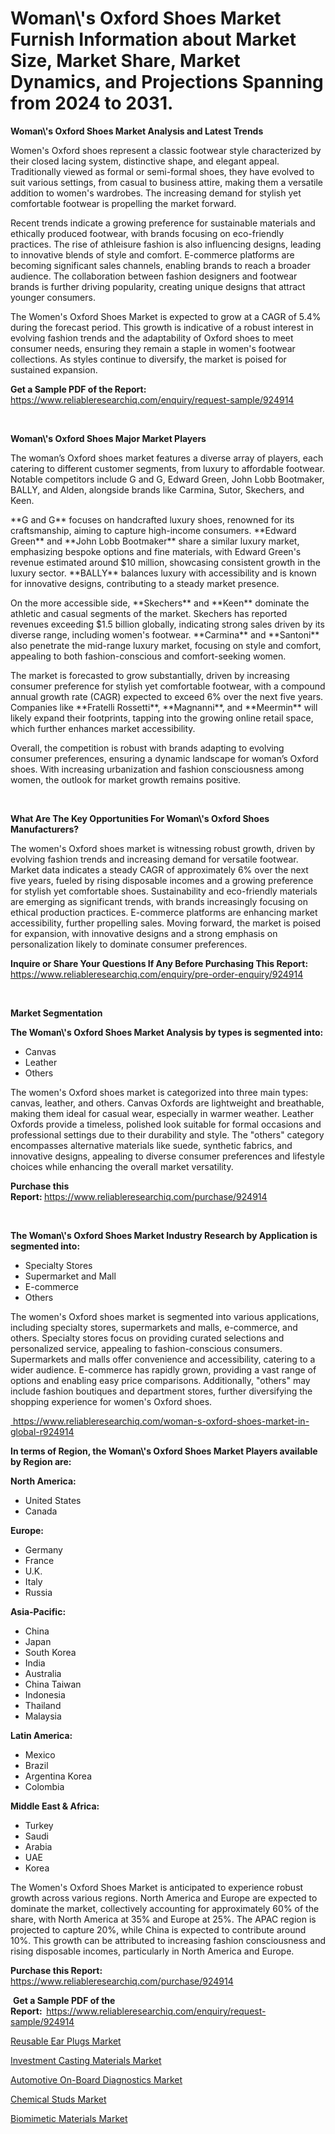 <p><h1>Woman\'s Oxford Shoes Market Furnish Information about Market Size, Market Share, Market Dynamics, and Projections Spanning from 2024 to 2031.</h1></p><p><strong>Woman\'s Oxford Shoes Market Analysis and Latest Trends</strong></p>
<p><p>Women's Oxford shoes represent a classic footwear style characterized by their closed lacing system, distinctive shape, and elegant appeal. Traditionally viewed as formal or semi-formal shoes, they have evolved to suit various settings, from casual to business attire, making them a versatile addition to women's wardrobes. The increasing demand for stylish yet comfortable footwear is propelling the market forward.</p><p>Recent trends indicate a growing preference for sustainable materials and ethically produced footwear, with brands focusing on eco-friendly practices. The rise of athleisure fashion is also influencing designs, leading to innovative blends of style and comfort. E-commerce platforms are becoming significant sales channels, enabling brands to reach a broader audience. The collaboration between fashion designers and footwear brands is further driving popularity, creating unique designs that attract younger consumers.</p><p>The Women's Oxford Shoes Market is expected to grow at a CAGR of 5.4% during the forecast period. This growth is indicative of a robust interest in evolving fashion trends and the adaptability of Oxford shoes to meet consumer needs, ensuring they remain a staple in women's footwear collections. As styles continue to diversify, the market is poised for sustained expansion.</p></p>
<p><strong>Get a Sample PDF of the Report:&nbsp;</strong> <a href="https://www.reliableresearchiq.com/enquiry/request-sample/924914?utm_campaign=103&utm_medium=2&utm_source=Github&utm_content=ia&utm_term=12122024&utm_id=womans-oxford-shoes">https://www.reliableresearchiq.com/enquiry/request-sample/924914</a></p>
<p>&nbsp;</p>
<p><strong>Woman\'s Oxford Shoes Major Market Players</strong></p>
<p><p>The woman’s Oxford shoes market features a diverse array of players, each catering to different customer segments, from luxury to affordable footwear. Notable competitors include G and G, Edward Green, John Lobb Bootmaker, BALLY, and Alden, alongside brands like Carmina, Sutor, Skechers, and Keen.</p><p>**G and G** focuses on handcrafted luxury shoes, renowned for its craftsmanship, aiming to capture high-income consumers. **Edward Green** and **John Lobb Bootmaker** share a similar luxury market, emphasizing bespoke options and fine materials, with Edward Green's revenue estimated around $10 million, showcasing consistent growth in the luxury sector. **BALLY** balances luxury with accessibility and is known for innovative designs, contributing to a steady market presence.</p><p>On the more accessible side, **Skechers** and **Keen** dominate the athletic and casual segments of the market. Skechers has reported revenues exceeding $1.5 billion globally, indicating strong sales driven by its diverse range, including women's footwear. **Carmina** and **Santoni** also penetrate the mid-range luxury market, focusing on style and comfort, appealing to both fashion-conscious and comfort-seeking women.</p><p>The market is forecasted to grow substantially, driven by increasing consumer preference for stylish yet comfortable footwear, with a compound annual growth rate (CAGR) expected to exceed 6% over the next five years. Companies like **Fratelli Rossetti**, **Magnanni**, and **Meermin** will likely expand their footprints, tapping into the growing online retail space, which further enhances market accessibility.</p><p>Overall, the competition is robust with brands adapting to evolving consumer preferences, ensuring a dynamic landscape for woman’s Oxford shoes. With increasing urbanization and fashion consciousness among women, the outlook for market growth remains positive.</p></p>
<p>&nbsp;</p>
<p><strong>What Are The Key Opportunities For Woman\'s Oxford Shoes Manufacturers?</strong></p>
<p><p>The women's Oxford shoes market is witnessing robust growth, driven by evolving fashion trends and increasing demand for versatile footwear. Market data indicates a steady CAGR of approximately 6% over the next five years, fueled by rising disposable incomes and a growing preference for stylish yet comfortable shoes. Sustainability and eco-friendly materials are emerging as significant trends, with brands increasingly focusing on ethical production practices. E-commerce platforms are enhancing market accessibility, further propelling sales. Moving forward, the market is poised for expansion, with innovative designs and a strong emphasis on personalization likely to dominate consumer preferences.</p></p>
<p><strong>Inquire or Share Your Questions If Any Before Purchasing This Report:</strong> <a href="https://www.reliableresearchiq.com/enquiry/pre-order-enquiry/924914?utm_campaign=103&utm_medium=2&utm_source=Github&utm_content=ia&utm_term=12122024&utm_id=womans-oxford-shoes">https://www.reliableresearchiq.com/enquiry/pre-order-enquiry/924914</a></p>
<p>&nbsp;</p>
<p><strong>Market Segmentation</strong></p>
<p><strong>The Woman\'s Oxford Shoes Market Analysis by types is segmented into:</strong></p>
<p><ul><li>Canvas</li><li>Leather</li><li>Others</li></ul></p>
<p><p>The women's Oxford shoes market is categorized into three main types: canvas, leather, and others. Canvas Oxfords are lightweight and breathable, making them ideal for casual wear, especially in warmer weather. Leather Oxfords provide a timeless, polished look suitable for formal occasions and professional settings due to their durability and style. The "others" category encompasses alternative materials like suede, synthetic fabrics, and innovative designs, appealing to diverse consumer preferences and lifestyle choices while enhancing the overall market versatility.</p></p>
<p><strong>Purchase this Report:&nbsp;</strong><a href="https://www.reliableresearchiq.com/purchase/924914?utm_campaign=103&utm_medium=2&utm_source=Github&utm_content=ia&utm_term=12122024&utm_id=womans-oxford-shoes">https://www.reliableresearchiq.com/purchase/924914</a></p>
<p>&nbsp;</p>
<p><strong>The Woman\'s Oxford Shoes Market Industry Research by Application is segmented into:</strong></p>
<p><ul><li>Specialty Stores</li><li>Supermarket and Mall</li><li>E-commerce</li><li>Others</li></ul></p>
<p><p>The women's Oxford shoes market is segmented into various applications, including specialty stores, supermarkets and malls, e-commerce, and others. Specialty stores focus on providing curated selections and personalized service, appealing to fashion-conscious consumers. Supermarkets and malls offer convenience and accessibility, catering to a wider audience. E-commerce has rapidly grown, providing a vast range of options and enabling easy price comparisons. Additionally, "others" may include fashion boutiques and department stores, further diversifying the shopping experience for women's Oxford shoes.</p></p>
<p><a href="https://www.reliableresearchiq.com/woman-s-oxford-shoes-market-in-global-r924914?utm_campaign=103&utm_medium=2&utm_source=Github&utm_content=ia&utm_term=12122024&utm_id=womans-oxford-shoes">&nbsp;https://www.reliableresearchiq.com/woman-s-oxford-shoes-market-in-global-r924914</a></p>
<p><strong>In terms of Region, the Woman\'s Oxford Shoes Market Players available by Region are:</strong></p>
<p>
    <p> <strong> North America: </strong>
        <ul>
            <li>United States</li>
            <li>Canada</li>
        </ul>
        </p> 
    <p> <strong> Europe: </strong>
        <ul>
            <li>Germany</li>
            <li>France</li>
            <li>U.K.</li>
            <li>Italy</li>
            <li>Russia</li>
        </ul>
        </p> 
    <p> <strong> Asia-Pacific: </strong>
        <ul>
            <li>China</li>
            <li>Japan</li>
            <li>South Korea</li>
            <li>India</li>
            <li>Australia</li>
            <li>China Taiwan</li>
            <li>Indonesia</li>
            <li>Thailand</li>
            <li>Malaysia</li>
        </ul>
        </p> 
    <p> <strong> Latin America: </strong>
        <ul>
            <li>Mexico</li>
            <li>Brazil</li>
            <li>Argentina Korea</li>
            <li>Colombia</li>
        </ul>
        </p> 
    <p> <strong> Middle East & Africa: </strong>
        <ul>
            <li>Turkey</li>
            <li>Saudi</li>
            <li>Arabia</li>
            <li>UAE</li>
            <li>Korea</li>
        </ul>
    </p>
    </p>
<p><p>The Women's Oxford Shoes Market is anticipated to experience robust growth across various regions. North America and Europe are expected to dominate the market, collectively accounting for approximately 60% of the share, with North America at 35% and Europe at 25%. The APAC region is projected to capture 20%, while China is expected to contribute around 10%. This growth can be attributed to increasing fashion consciousness and rising disposable incomes, particularly in North America and Europe.</p></p>
<p><strong>Purchase this Report: </strong><a href="https://www.reliableresearchiq.com/purchase/924914?utm_campaign=103&utm_medium=2&utm_source=Github&utm_content=ia&utm_term=12122024&utm_id=womans-oxford-shoes">https://www.reliableresearchiq.com/purchase/924914</a></p>
<p>&nbsp;<strong>Get a Sample PDF of the Report:&nbsp;&nbsp;</strong><a href="https://www.reliableresearchiq.com/enquiry/request-sample/924914?utm_campaign=103&utm_medium=2&utm_source=Github&utm_content=ia&utm_term=12122024&utm_id=womans-oxford-shoes">https://www.reliableresearchiq.com/enquiry/request-sample/924914</a></p>
<p><strong></strong></p>
<p><p><a href="https://www.linkedin.com/pulse/c-hannibex-sqmmf?utm_campaign=103&utm_medium=2&utm_source=Github&utm_content=ia&utm_term=12122024&utm_id=womans-oxford-shoes">Reusable Ear Plugs Market</a></p><p><a href="https://www.linkedin.com/pulse/growth-insights-investment-casting-materials-market-hxsnc?utm_campaign=103&utm_medium=2&utm_source=Github&utm_content=ia&utm_term=12122024&utm_id=womans-oxford-shoes">Investment Casting Materials Market</a></p><p><a href="https://github.com/ilonaenterline65/Market-Research-Report-List-1/blob/main/automotive-on-board-diagnostics-market.md?utm_campaign=103&utm_medium=2&utm_source=Github&utm_content=ia&utm_term=12122024&utm_id=womans-oxford-shoes">Automotive On-Board Diagnostics Market</a></p><p><a href="https://www.linkedin.com/pulse/future-chemical-studs-market-expected-cagr-92-over-2024-v4g7c?utm_campaign=103&utm_medium=2&utm_source=Github&utm_content=ia&utm_term=12122024&utm_id=womans-oxford-shoes">Chemical Studs Market</a></p><p><a href="https://www.linkedin.com/pulse/biomimetic-materials-market-size-cagr-85-forecast-highlighting-qowoc?utm_campaign=103&utm_medium=2&utm_source=Github&utm_content=ia&utm_term=12122024&utm_id=womans-oxford-shoes">Biomimetic Materials Market</a></p></p>